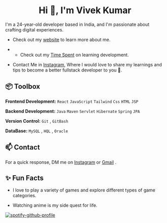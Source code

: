 <h1 align="center">Hi 👋, I'm Vivek Kumar</h1>


I'm a 24-year-old developer based in India, and I'm passionate about crafting digital experiences. 

- Check out my [website](https://vivek-kumar-vk.netlify.app/) to learn more about me.

- - Check out my [Time Spent](https://wakatime.com/@Killua) on learning development.

- Contact Me in  [Instagram](https://www.instagram.com/viv3k_kumar_/), Where I would love to share my learnings and tips to become a better fullstack developer to you 🫰.

## 📦 Toolbox

**Frontend Development:** `React` `JavaScript` `Tailwind` `Css` `HTML` `JSP`

**Backend Development:** `Java` `Maven` `Servlet` `Hibernate` `Spring` `JPA`

**Version Control:** `Git` , `GitBash`

**DataBase:**  `MySQL` , `HQL` , `Oracle` 
 
## 📫 Contact

 For a quick response, DM me on [Instagram](https://www.instagram.com/viv3k_kumar_/) or [Gmail](mailto:vkjha2511@gmail.com)
. 

## ✨ Fun Facts 

- I love to play a variety of games and explore different types of game categories.

- Watching anime is my side quest for life.

[![spotify-github-profile](https://spotify-github-profile.vercel.app/api/view?uid=amgsjc25hz45xr23f8hhpygkt&cover_image=true&theme=default&show_offline=true&background_color=121212)](https://spotify-github-profile.vercel.app/api/view?uid=amgsjc25hz45xr23f8hhpygkt&redirect=true)
